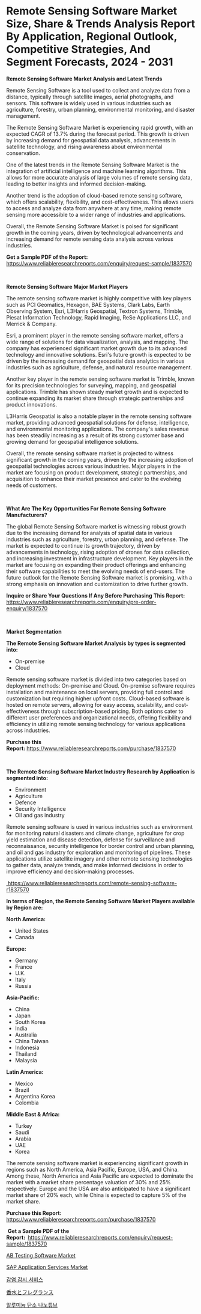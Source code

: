 <p><h1>Remote Sensing Software Market Size, Share & Trends Analysis Report By Application, Regional Outlook, Competitive Strategies, And Segment Forecasts, 2024 - 2031</h1></p><p><strong>Remote Sensing Software Market Analysis and Latest Trends</strong></p>
<p><p>Remote Sensing Software is a tool used to collect and analyze data from a distance, typically through satellite images, aerial photographs, and sensors. This software is widely used in various industries such as agriculture, forestry, urban planning, environmental monitoring, and disaster management.</p><p>The Remote Sensing Software Market is experiencing rapid growth, with an expected CAGR of 13.7% during the forecast period. This growth is driven by increasing demand for geospatial data analysis, advancements in satellite technology, and rising awareness about environmental conservation.</p><p>One of the latest trends in the Remote Sensing Software Market is the integration of artificial intelligence and machine learning algorithms. This allows for more accurate analysis of large volumes of remote sensing data, leading to better insights and informed decision-making.</p><p>Another trend is the adoption of cloud-based remote sensing software, which offers scalability, flexibility, and cost-effectiveness. This allows users to access and analyze data from anywhere at any time, making remote sensing more accessible to a wider range of industries and applications.</p><p>Overall, the Remote Sensing Software Market is poised for significant growth in the coming years, driven by technological advancements and increasing demand for remote sensing data analysis across various industries.</p></p>
<p><strong>Get a Sample PDF of the Report:&nbsp;</strong> <a href="https://www.reliableresearchreports.com/enquiry/request-sample/1837570">https://www.reliableresearchreports.com/enquiry/request-sample/1837570</a></p>
<p>&nbsp;</p>
<p><strong>Remote Sensing Software Major Market Players</strong></p>
<p><p>The remote sensing software market is highly competitive with key players such as PCI Geomatics, Hexagon, BAE Systems, Clark Labs, Earth Observing System, Esri, L3Harris Geospatial, Textron Systems, Trimble, Piesat Information Technology, Rapid Imaging, ReSe Applications LLC, and Merrick & Company. </p><p>Esri, a prominent player in the remote sensing software market, offers a wide range of solutions for data visualization, analysis, and mapping. The company has experienced significant market growth due to its advanced technology and innovative solutions. Esri's future growth is expected to be driven by the increasing demand for geospatial data analytics in various industries such as agriculture, defense, and natural resource management. </p><p>Another key player in the remote sensing software market is Trimble, known for its precision technologies for surveying, mapping, and geospatial applications. Trimble has shown steady market growth and is expected to continue expanding its market share through strategic partnerships and product innovations. </p><p>L3Harris Geospatial is also a notable player in the remote sensing software market, providing advanced geospatial solutions for defense, intelligence, and environmental monitoring applications. The company's sales revenue has been steadily increasing as a result of its strong customer base and growing demand for geospatial intelligence solutions. </p><p>Overall, the remote sensing software market is projected to witness significant growth in the coming years, driven by the increasing adoption of geospatial technologies across various industries. Major players in the market are focusing on product development, strategic partnerships, and acquisition to enhance their market presence and cater to the evolving needs of customers.</p></p>
<p>&nbsp;</p>
<p><strong>What Are The Key Opportunities For Remote Sensing Software Manufacturers?</strong></p>
<p><p>The global Remote Sensing Software market is witnessing robust growth due to the increasing demand for analysis of spatial data in various industries such as agriculture, forestry, urban planning, and defense. The market is expected to continue its growth trajectory, driven by advancements in technology, rising adoption of drones for data collection, and increasing investment in infrastructure development. Key players in the market are focusing on expanding their product offerings and enhancing their software capabilities to meet the evolving needs of end-users. The future outlook for the Remote Sensing Software market is promising, with a strong emphasis on innovation and customization to drive further growth.</p></p>
<p><strong>Inquire or Share Your Questions If Any Before Purchasing This Report:</strong> <a href="https://www.reliableresearchreports.com/enquiry/pre-order-enquiry/1837570">https://www.reliableresearchreports.com/enquiry/pre-order-enquiry/1837570</a></p>
<p>&nbsp;</p>
<p><strong>Market Segmentation</strong></p>
<p><strong>The Remote Sensing Software Market Analysis by types is segmented into:</strong></p>
<p><ul><li>On-premise</li><li>Cloud</li></ul></p>
<p><p>Remote sensing software market is divided into two categories based on deployment methods: On-premise and Cloud. On-premise software requires installation and maintenance on local servers, providing full control and customization but requiring higher upfront costs. Cloud-based software is hosted on remote servers, allowing for easy access, scalability, and cost-effectiveness through subscription-based pricing. Both options cater to different user preferences and organizational needs, offering flexibility and efficiency in utilizing remote sensing technology for various applications across industries.</p></p>
<p><strong>Purchase this Report:&nbsp;</strong><a href="https://www.reliableresearchreports.com/purchase/1837570">https://www.reliableresearchreports.com/purchase/1837570</a></p>
<p>&nbsp;</p>
<p><strong>The Remote Sensing Software Market Industry Research by Application is segmented into:</strong></p>
<p><ul><li>Environment</li><li>Agriculture</li><li>Defence</li><li>Security Intelligence</li><li>Oil and gas industry</li></ul></p>
<p><p>Remote sensing software is used in various industries such as environment for monitoring natural disasters and climate change, agriculture for crop yield estimation and disease detection, defense for surveillance and reconnaissance, security intelligence for border control and urban planning, and oil and gas industry for exploration and monitoring of pipelines. These applications utilize satellite imagery and other remote sensing technologies to gather data, analyze trends, and make informed decisions in order to improve efficiency and decision-making processes.</p></p>
<p><a href="https://www.reliableresearchreports.com/remote-sensing-software-r1837570">&nbsp;https://www.reliableresearchreports.com/remote-sensing-software-r1837570</a></p>
<p><strong>In terms of Region, the Remote Sensing Software Market Players available by Region are:</strong></p>
<p>
    <p> <strong> North America: </strong>
        <ul>
            <li>United States</li>
            <li>Canada</li>
        </ul>
        </p> 
    <p> <strong> Europe: </strong>
        <ul>
            <li>Germany</li>
            <li>France</li>
            <li>U.K.</li>
            <li>Italy</li>
            <li>Russia</li>
        </ul>
        </p> 
    <p> <strong> Asia-Pacific: </strong>
        <ul>
            <li>China</li>
            <li>Japan</li>
            <li>South Korea</li>
            <li>India</li>
            <li>Australia</li>
            <li>China Taiwan</li>
            <li>Indonesia</li>
            <li>Thailand</li>
            <li>Malaysia</li>
        </ul>
        </p> 
    <p> <strong> Latin America: </strong>
        <ul>
            <li>Mexico</li>
            <li>Brazil</li>
            <li>Argentina Korea</li>
            <li>Colombia</li>
        </ul>
        </p> 
    <p> <strong> Middle East & Africa: </strong>
        <ul>
            <li>Turkey</li>
            <li>Saudi</li>
            <li>Arabia</li>
            <li>UAE</li>
            <li>Korea</li>
        </ul>
    </p>
    </p>
<p><p>The remote sensing software market is experiencing significant growth in regions such as North America, Asia Pacific, Europe, USA, and China. Among these, North America and Asia Pacific are expected to dominate the market with a market share percentage valuation of 30% and 25% respectively. Europe and the USA are also anticipated to have a significant market share of 20% each, while China is expected to capture 5% of the market share.</p></p>
<p><strong>Purchase this Report: </strong><a href="https://www.reliableresearchreports.com/purchase/1837570">https://www.reliableresearchreports.com/purchase/1837570</a></p>
<p>&nbsp;<strong>Get a Sample PDF of the Report:&nbsp;&nbsp;</strong><a href="https://www.reliableresearchreports.com/enquiry/request-sample/1837570">https://www.reliableresearchreports.com/enquiry/request-sample/1837570</a></p>
<p><strong></strong></p>
<p><p><a href="https://github.com/DarrenSipes1990/Market-Research-Report-List-2/blob/main/ab-testing-software-market.md">AB Testing Software Market</a></p><p><a href="https://github.com/kmatchooka/Market-Research-Report-List-2/blob/main/sap-application-services-market.md">SAP Application Services Market</a></p><p><a href="https://github.com/kein8762/Market-Research-Report-List-3/blob/main/133738286255.md">감염 감시 서비스</a></p><p><a href="https://github.com/DeonBoer2023/Market-Research-Report-List-2/blob/main/107821768999.md">香水とフレグランス</a></p><p><a href="https://github.com/erwindropdead54/Market-Research-Report-List-2/blob/main/914280486256.md">알루미늄 탄소 나노튜브</a></p></p>